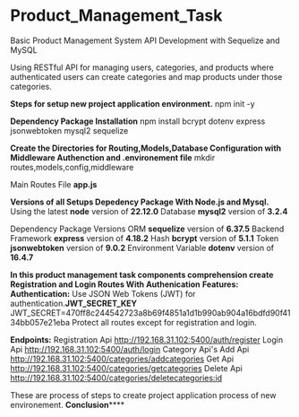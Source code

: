 # Product_Management_Task
Basic Product Management System API Development with Sequelize and MySQL

Using RESTful API for managing users, categories, and products where authenticated users
can create
categories and map products under those categories.

**Steps for setup new project application environment.**
npm init -y

**Dependency Package Installation**
npm install bcrypt dotenv express jsonwebtoken mysql2 sequelize

**Create the Directories for Routing,Models,Database Configuration with Middleware Authenction and .environement file**
mkdir routes,models,config,middleware

Main Routes File **app.js**

**Versions of all Setups Depedency Package With Node.js and Mysql.**
Using the latest **node** version of **22.12.0**
Database **mysql2** version of **3.2.4**

Dependency Package Versions
ORM **sequelize** version of **6.37.5**
Backend Framework **express** version of **4.18.2**
Hash **bcrypt** version of **5.1.1**
Token **jsonwebtoken** version of **9.0.2**
Environment Variable **dotenv** version of **16.4.7**

**In this product management task components comprehension create Registration and Login Routes With Authenication**
**Features:**
 **Authentication:**
 Use JSON Web Tokens (JWT) for authentication.**JWT_SECRET_KEY** JWT_SECRET=470ff8c244542723a8b69f4851a1d1b990ab904a16bdfd90f4134bb057e21eba
 Protect all routes except for registration and login.

 **Endpoints:**
 Registration Api
 http://192.168.31.102:5400/auth/register
 Login Api
 http://192.168.31.102:5400/auth/login
 Category Api's
     Add Api
 http://192.168.31.102:5400/categories/addcategories
    Get Api
 http://192.168.31.102:5400/categories/getcategories
   Delete Api
 http://192.168.31.102:5400/categories/deletecategories:id

These are process of steps to create project application process of new environement.
************************Conclusion****************************
